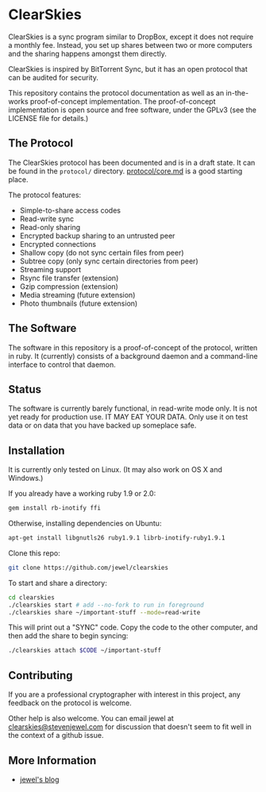 ClearSkies
==========

ClearSkies is a sync program similar to DropBox, except it does not require a
monthly fee.  Instead, you set up shares between two or more computers and the
sharing happens amongst them directly.

ClearSkies is inspired by BitTorrent Sync, but it has an open protocol that can
be audited for security.

This repository contains the protocol documentation as well as an in-the-works
proof-of-concept implementation.  The proof-of-concept implementation is open
source and free software, under the GPLv3 (see the LICENSE file for details.)


The Protocol
------------

The ClearSkies protocol has been documented and is in a draft state.  It can be
found in the `protocol/` directory.
[protocol/core.md](https://github.com/jewel/clearskies/blob/master/protocol/core.md)
is a good starting place.

The protocol features:

* Simple-to-share access codes
* Read-write sync
* Read-only sharing
* Encrypted backup sharing to an untrusted peer
* Encrypted connections
* Shallow copy (do not sync certain files from peer)
* Subtree copy (only sync certain directories from peer)
* Streaming support
* Rsync file transfer (extension)
* Gzip compression (extension)
* Media streaming (future extension)
* Photo thumbnails (future extension)


The Software
------------

The software in this repository is a proof-of-concept of the protocol, written
in ruby.  It (currently) consists of a background daemon and a command-line
interface to control that daemon.


Status
------

The software is currently barely functional, in read-write mode only.  It is
not yet ready for production use.  IT MAY EAT YOUR DATA.  Only use it on test
data or on data that you have backed up someplace safe.


Installation
------------

It is currently only tested on Linux.  (It may also work on OS X and Windows.)

If you already have a working ruby 1.9 or 2.0:

```bash
gem install rb-inotify ffi
```

Otherwise, installing dependencies on Ubuntu:

```bash
apt-get install libgnutls26 ruby1.9.1 librb-inotify-ruby1.9.1
```

Clone this repo:

```bash
git clone https://github.com/jewel/clearskies
```


To start and share a directory:

```bash
cd clearskies
./clearskies start # add --no-fork to run in foreground
./clearskies share ~/important-stuff --mode=read-write
```


This will print out a "SYNC" code.  Copy the code to the other computer, and
then add the share to begin syncing:

```bash
./clearskies attach $CODE ~/important-stuff
```


Contributing
------------

If you are a professional cryptographer with interest in this project, any
feedback on the protocol is welcome.

Other help is also welcome.  You can email jewel at clearskies@stevenjewel.com
for discussion that doesn't seem to fit well in the context of a github issue.


More Information
----------------

* [jewel's blog](http://stevenjewel.com)
